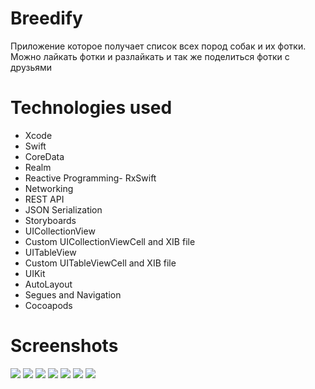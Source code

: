 # Breedify
Приложение которое получает список всех пород собак и их фотки. Можно лайкать фотки и разлайкать и так же поделиться фотки с друзьями 

# Technologies used
- Xcode
- Swift
- CoreData
- Realm
- Reactive Programming- RxSwift
- Networking
- REST API
- JSON Serialization
- Storyboards
- UICollectionView
- Custom UICollectionViewCell and XIB file
- UITableView
- Custom UITableViewCell and XIB file
- UIKit
- AutoLayout
- Segues and Navigation
- Cocoapods

# Screenshots
![](Documentation/iphone11_0.png)
![](Documentation/iphone11_1.png)
![](Documentation/iphone11_2.png)
![](Documentation/iphone11_3.png)
![](Documentation/iphone11_4.png)
![](Documentation/iphone11_5.png)
![](Documentation/iphone11_6.png)

